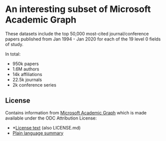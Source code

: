 # An interesting subset of Microsoft Academic Graph
These datasets include the top 50,000 most-cited journal/conference papers published from Jan 1994 - Jan 2020 for each of the 19 level 0 fields of study.

In total:
* 950k papers
* 1.6M authors
* 14k affiliations
* 22.5k journals
* 2k conference series

## License
Contains information from [Microsoft Academic Graph](https://www.microsoft.com/en-us/research/project/microsoft-academic-graph/) which is made available under the ODC Attribution License:
* *[License text](https://opendatacommons.org/licenses/by/1.0/) (also LICENSE.md)
* [Plain language summary](https://opendatacommons.org/licenses/by/summary/index.html)


